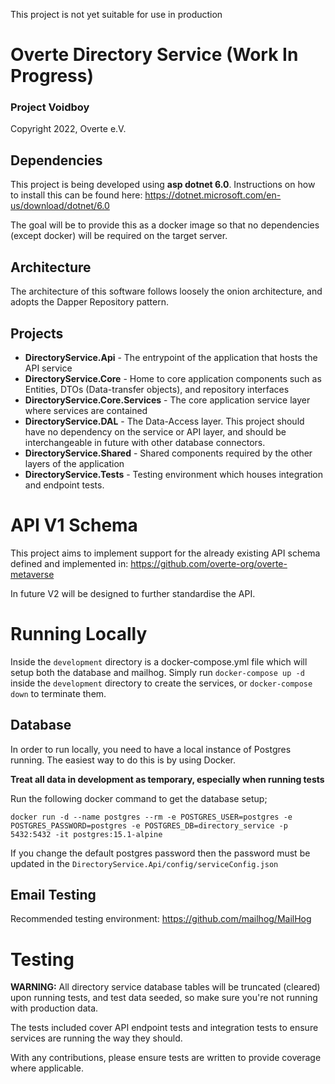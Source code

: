 This project is not yet suitable for use in production

# Overte Directory Service (Work In Progress)
### Project Voidboy

Copyright 2022, Overte e.V.

## Dependencies
This project is being developed using **asp dotnet 6.0**. Instructions on how to install this can be found here: https://dotnet.microsoft.com/en-us/download/dotnet/6.0

The goal will be to provide this as a docker image so that no dependencies (except docker) will be required on the target server.

## Architecture
The architecture of this software follows loosely the onion architecture, and adopts the Dapper Repository pattern.

## Projects
- **DirectoryService.Api** - The entrypoint of the application that hosts the API service
- **DirectoryService.Core** - Home to core application components such as Entities, DTOs (Data-transfer objects), and repository interfaces
- **DirectoryService.Core.Services** - The core application service layer where services are contained
- **DirectoryService.DAL** - The Data-Access layer. This project should have no dependency on the service or API layer, and should be interchangeable in future with other database connectors.
- **DirectoryService.Shared** - Shared components required by the other layers of the application
- **DirectoryService.Tests** - Testing environment which houses integration and endpoint tests.

# API V1 Schema
This project aims to implement support for the already existing API schema defined and implemented in: https://github.com/overte-org/overte-metaverse

In future V2 will be designed to further standardise the API.

# Running Locally

Inside the `development` directory is a docker-compose.yml file which will setup both the database and mailhog. Simply run `docker-compose up -d` inside the `development` directory to create the services, or `docker-compose down` to terminate them.

## Database
In order to run locally, you need to have a local instance of Postgres running. The easiest way to do this is by using Docker.

**Treat all data in development as temporary, especially when running tests**

Run the following docker command to get the database setup;

`docker run -d --name postgres --rm -e POSTGRES_USER=postgres -e POSTGRES_PASSWORD=postgres -e POSTGRES_DB=directory_service -p 5432:5432 -it postgres:15.1-alpine`

If you change the default postgres password then the password must be updated in the `DirectoryService.Api/config/serviceConfig.json`

## Email Testing
Recommended testing environment: https://github.com/mailhog/MailHog

# Testing
**WARNING:** All directory service database tables will be truncated (cleared) upon running tests, and test data seeded, so make sure you're not running with production data.

The tests included cover API endpoint tests and integration tests to ensure services are running the way they should.

With any contributions, please ensure tests are written to provide coverage where applicable.
